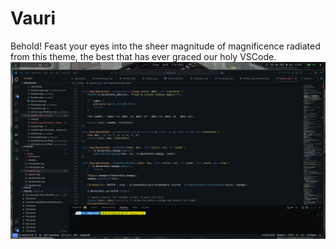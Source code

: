 # Vauri

Behold! Feast your eyes into the sheer magnitude of magnificence radiated from this theme, the best that has ever graced our holy VSCode.
![](https://github.com/dkestra/vauri/raw/master/ss.png)